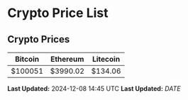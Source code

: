# Crypto Price List

## Crypto Prices
| Bitcoin | Ethereum | Litecoin |
| ------- | -------- | -------- |
| $100051 | $3990.02 | $134.06 |
**Last Updated:** 2024-12-08 14:45 UTC
**Last Updated:** $DATE$
